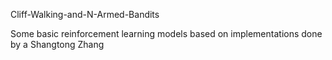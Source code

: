 Cliff-Walking-and-N-Armed-Bandits

Some basic reinforcement learning models based on implementations done by a Shangtong Zhang
